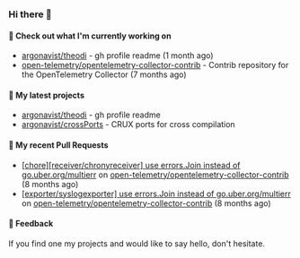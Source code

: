 ### Hi there 👋

#### 👷 Check out what I'm currently working on

- [argonavist/theodi](https://github.com/argonavist/theodi) - gh profile readme (1 month ago)
- [open-telemetry/opentelemetry-collector-contrib](https://github.com/open-telemetry/opentelemetry-collector-contrib) - Contrib repository for the OpenTelemetry Collector (7 months ago)

#### 🌱 My latest projects

- [argonavist/theodi](https://github.com/argonavist/theodi) - gh profile readme
- [argonavist/crossPorts](https://github.com/argonavist/crossPorts) - CRUX ports for cross compilation

#### 🔨 My recent Pull Requests

- [[chore][receiver/chronyreceiver] use errors.Join instead of go.uber.org/multierr](https://github.com/open-telemetry/opentelemetry-collector-contrib/pull/32979) on [open-telemetry/opentelemetry-collector-contrib](https://github.com/open-telemetry/opentelemetry-collector-contrib) (8 months ago)
- [[exporter/syslogexporter] use errors.Join instead of go.uber.org/multierr](https://github.com/open-telemetry/opentelemetry-collector-contrib/pull/32925) on [open-telemetry/opentelemetry-collector-contrib](https://github.com/open-telemetry/opentelemetry-collector-contrib) (8 months ago)

#### 💬 Feedback

If you find one my projects and would like to say hello, don't hesitate.
